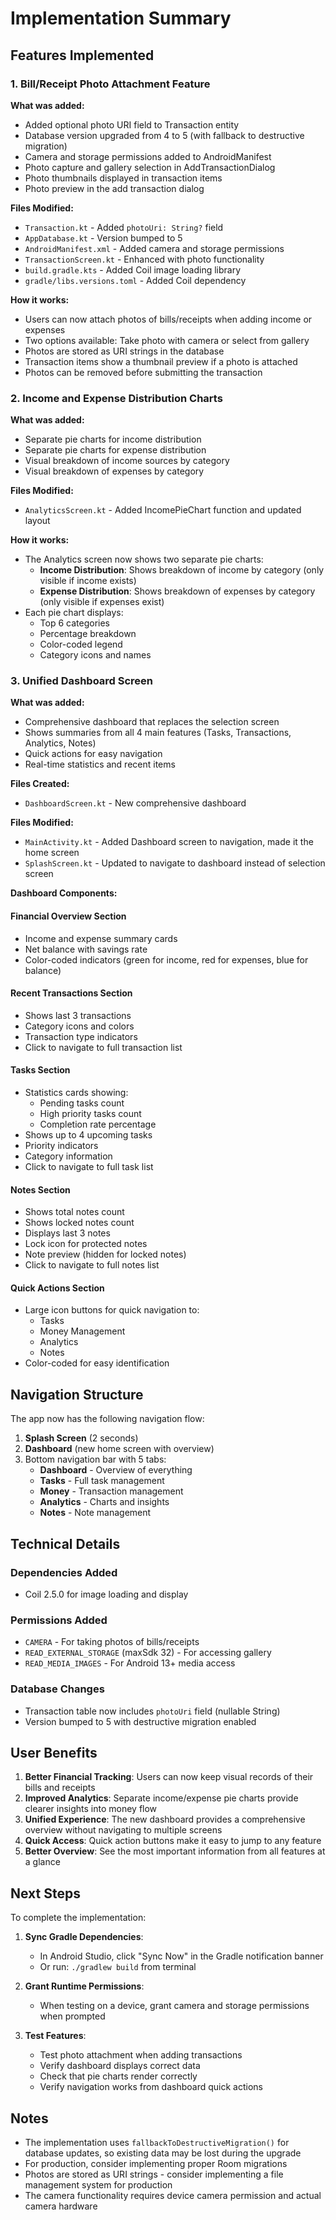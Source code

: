 # Implementation Summary

## Features Implemented

### 1. Bill/Receipt Photo Attachment Feature

**What was added:**
- Added optional photo URI field to Transaction entity
- Database version upgraded from 4 to 5 (with fallback to destructive migration)
- Camera and storage permissions added to AndroidManifest
- Photo capture and gallery selection in AddTransactionDialog
- Photo thumbnails displayed in transaction items
- Photo preview in the add transaction dialog

**Files Modified:**
- `Transaction.kt` - Added `photoUri: String?` field
- `AppDatabase.kt` - Version bumped to 5
- `AndroidManifest.xml` - Added camera and storage permissions
- `TransactionScreen.kt` - Enhanced with photo functionality
- `build.gradle.kts` - Added Coil image loading library
- `gradle/libs.versions.toml` - Added Coil dependency

**How it works:**
- Users can now attach photos of bills/receipts when adding income or expenses
- Two options available: Take photo with camera or select from gallery
- Photos are stored as URI strings in the database
- Transaction items show a thumbnail preview if a photo is attached
- Photos can be removed before submitting the transaction

### 2. Income and Expense Distribution Charts

**What was added:**
- Separate pie charts for income distribution
- Separate pie charts for expense distribution
- Visual breakdown of income sources by category
- Visual breakdown of expenses by category

**Files Modified:**
- `AnalyticsScreen.kt` - Added IncomePieChart function and updated layout

**How it works:**
- The Analytics screen now shows two separate pie charts:
  - **Income Distribution**: Shows breakdown of income by category (only visible if income exists)
  - **Expense Distribution**: Shows breakdown of expenses by category (only visible if expenses exist)
- Each pie chart displays:
  - Top 6 categories
  - Percentage breakdown
  - Color-coded legend
  - Category icons and names

### 3. Unified Dashboard Screen

**What was added:**
- Comprehensive dashboard that replaces the selection screen
- Shows summaries from all 4 main features (Tasks, Transactions, Analytics, Notes)
- Quick actions for easy navigation
- Real-time statistics and recent items

**Files Created:**
- `DashboardScreen.kt` - New comprehensive dashboard

**Files Modified:**
- `MainActivity.kt` - Added Dashboard screen to navigation, made it the home screen
- `SplashScreen.kt` - Updated to navigate to dashboard instead of selection screen

**Dashboard Components:**

#### Financial Overview Section
- Income and expense summary cards
- Net balance with savings rate
- Color-coded indicators (green for income, red for expenses, blue for balance)

#### Recent Transactions Section
- Shows last 3 transactions
- Category icons and colors
- Transaction type indicators
- Click to navigate to full transaction list

#### Tasks Section
- Statistics cards showing:
  - Pending tasks count
  - High priority tasks count
  - Completion rate percentage
- Shows up to 4 upcoming tasks
- Priority indicators
- Category information
- Click to navigate to full task list

#### Notes Section
- Shows total notes count
- Shows locked notes count
- Displays last 3 notes
- Lock icon for protected notes
- Note preview (hidden for locked notes)
- Click to navigate to full notes list

#### Quick Actions Section
- Large icon buttons for quick navigation to:
  - Tasks
  - Money Management
  - Analytics
  - Notes
- Color-coded for easy identification

## Navigation Structure

The app now has the following navigation flow:
1. **Splash Screen** (2 seconds)
2. **Dashboard** (new home screen with overview)
3. Bottom navigation bar with 5 tabs:
   - **Dashboard** - Overview of everything
   - **Tasks** - Full task management
   - **Money** - Transaction management
   - **Analytics** - Charts and insights
   - **Notes** - Note management

## Technical Details

### Dependencies Added
- Coil 2.5.0 for image loading and display

### Permissions Added
- `CAMERA` - For taking photos of bills/receipts
- `READ_EXTERNAL_STORAGE` (maxSdk 32) - For accessing gallery
- `READ_MEDIA_IMAGES` - For Android 13+ media access

### Database Changes
- Transaction table now includes `photoUri` field (nullable String)
- Version bumped to 5 with destructive migration enabled

## User Benefits

1. **Better Financial Tracking**: Users can now keep visual records of their bills and receipts
2. **Improved Analytics**: Separate income/expense pie charts provide clearer insights into money flow
3. **Unified Experience**: The new dashboard provides a comprehensive overview without navigating to multiple screens
4. **Quick Access**: Quick action buttons make it easy to jump to any feature
5. **Better Overview**: See the most important information from all features at a glance

## Next Steps

To complete the implementation:

1. **Sync Gradle Dependencies**: 
   - In Android Studio, click "Sync Now" in the Gradle notification banner
   - Or run: `./gradlew build` from terminal
   
2. **Grant Runtime Permissions**:
   - When testing on a device, grant camera and storage permissions when prompted
   
3. **Test Features**:
   - Test photo attachment when adding transactions
   - Verify dashboard displays correct data
   - Check that pie charts render correctly
   - Verify navigation works from dashboard quick actions

## Notes

- The implementation uses `fallbackToDestructiveMigration()` for database updates, so existing data may be lost during the upgrade
- For production, consider implementing proper Room migrations
- Photos are stored as URI strings - consider implementing a file management system for production
- The camera functionality requires device camera permission and actual camera hardware
